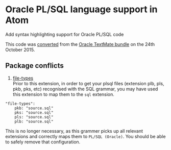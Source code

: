 # Oracle PL/SQL language support in Atom

Add syntax highlighting support for Oracle PL/SQL code

This code was [converted](http://atom.io/docs/latest/converting-a-text-mate-bundle) from the [Oracle TextMate bundle](https://github.com/mulander/oracle.tmbundle) on the 24th October 2015.

## Package conflicts

1. [file-types](https://atom.io/packages/file-types)
<br />Prior to this extension, in order to get your plsql files (extension plb, pls, pkb, pks, etc) recognised with the SQL grammar, you may have used this extension to map them to the `sql` extension.
```
"file-types":
    pkb: "source.sql"
    pks: "source.sql"
    pls: "source.sql"
    plb: "source.sql"
```
This is no longer necessary, as this grammer picks up all relevant extensions and correctly maps them to `PL/SQL (Oracle)`. You should be able to safely remove that configuration.

